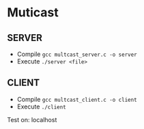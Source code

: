 # Muticast

## SERVER
* Compile `gcc multcast_server.c -o server`
* Execute `./server <file>`

## CLIENT
* Compile `gcc multcast_client.c -o client`
* Execute `./client`

Test on: localhost

